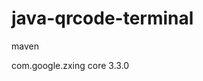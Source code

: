 # java-qrcode-terminal


maven 

<dependency>
            <groupId>com.google.zxing</groupId>
            <artifactId>core</artifactId>
            <version>3.3.0</version>
</dependency>

